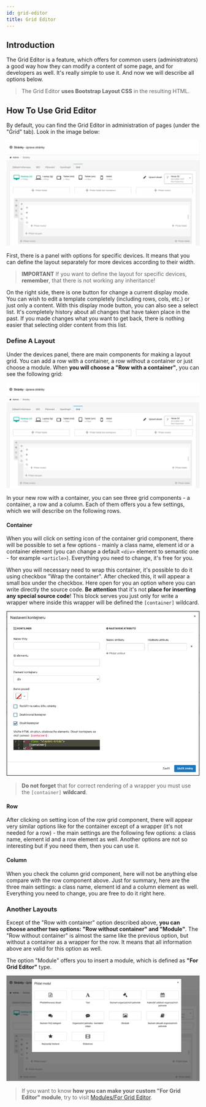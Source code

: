 ```yaml
---
id: grid-editor
title: Grid Editor
---
```


## Introduction

The Grid Editor is a feature, which offers for common users (administrators) a good way how they can modify a 
content of some page, and for developers as well. It's really simple to use it. And now we will describe all options below.

> The Grid Editor **uses Bootstrap Layout CSS** in the resulting HTML.

## How To Use Grid Editor

By default, you can find the Grid Editor in administration of pages (under the "Grid" tab). Look in the image below:

![Grid Editor](../assets/images/administration-grid-editor.png "Grid Editor")

First, there is a panel with options for specific devices. It means that you can define the layout separately for more devices according to their width.

> **IMPORTANT** If you want to define the layout for specific devices, **remember**, that there is not working any inheritance! 

On the right side, there is one button for change a current display mode. You can wish to edit a template completely (including rows, cols, etc.) or
just only a content. With this display mode button, you can also see a select list. It's completely history about all changes that have taken place in the past. If you made changes what
you want to get back, there is nothing easier that selecting older content from this list.

### Define A Layout

Under the devices panel, there are main components for making a layout grid. You can add a row with a container, a row without a container or just choose a module.
When **you will choose a "Row with a container"**, you can see the following grid:

![Grid Editor - a row with a container](../assets/images/administration-grid-editor-row-with-container.png "Grid Editor - a row with a container")

In your new row with a container, you can see three grid components - a container, a row and a column. Each of them offers you a few settings, which we will describe on the 
following rows.

#### Container 

When you will click on setting icon of the container grid component, there will be possible to set a few options - mainly a class name, element id or
a container element (you can change a default `<div>` element to semantic one - for example `<article>`). Everything you need to change, it's free for you.

When you will necessary need to wrap this container, it's possible to do it using checkbox "Wrap the container". After checked this, it will appear a small box under the checkbox.
Here open for you an option where you can write directly the source code. **Be attention** that it's not **place for inserting any special source code**! This block serves you just only for write a wrapper
where inside this wrapper will be defined the `[container]` wildcard.

![Grid Editor - Container Settings](../assets/images/administration-grid-editor-container-settings.png "Grid Editor - Container Settings")

> **Do not forget** that for correct rendering of a wrapper you must use the `[container]` **wildcard**.

#### Row

After clicking on setting icon of the row grid component, there will appear very similar options like for the container except of a wrapper (it's not needed for a row) - the main 
settings are the following few options: a class name, element id and a row element as well. Another options are not so interesting but if you need them, then you can use it.

#### Column

When you check the column grid component, here will not be anything else compare with the row component above. Just for summary, here are the three main settings: a class name,
element id and a column element as well. Everything you need to change, you are free to do it right here.

### Another Layouts

Except of the "Row with container" option described above, **you can choose another two options: "Row without container" and "Module"**. The "Row without container" is almost the same like
the previous option, but without a container as a wrapper for the row. It means that all information above are valid for this option as well.

The option "Module" offers you to insert a module, which is defined as **"For Grid Editor"** type.

![Grid Editor - Modules](../assets/images/administration-grid-editor-modules.png "Grid Editor - Modules")

> If you want to know **how you can make your custom "For Grid Editor" module**, try to visit [Modules/For Grid Editor](../modules/for-grid-editor.md).